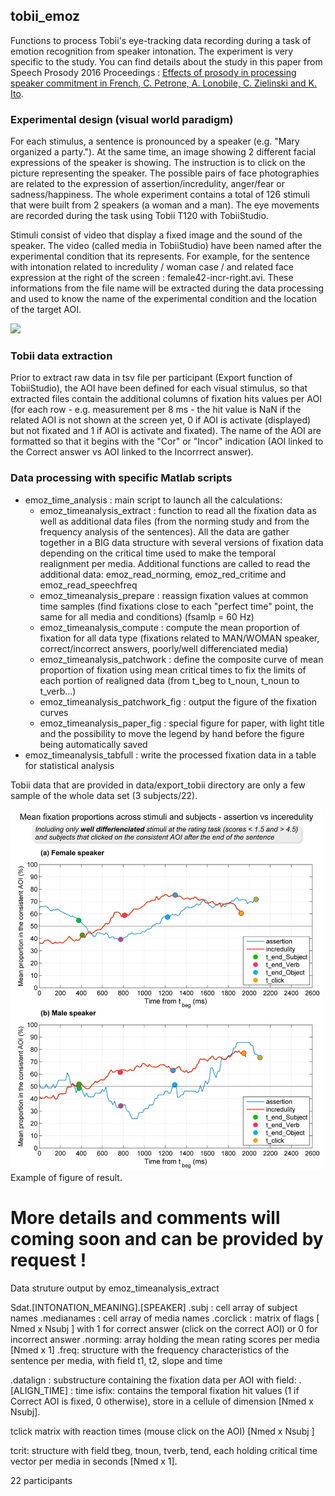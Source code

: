 ## tobii_emoz


Functions to process Tobii's eye-tracking data recording during a task of emotion recognition from speaker intonation. The experiment is very specific to the study. You can find details about the study in this paper from Speech Prosody 2016 Proceedings : [Effects of prosody in processing speaker commitment in French, C. Petrone, A. Lonobile, C. Zielinski and K. Ito](https://sites.google.com/site/sp2016enhancedproceedings/p524a).

### Experimental design (visual world paradigm) 
For each stimulus, a sentence is pronounced by a speaker (e.g. "Mary organized a party."). At the same time, an image showing 2 different facial expressions of the speaker is showing. The instruction is to click on the picture representing the speaker. The possible pairs of face photographies are related to the expression of assertion/incredulity, anger/fear or sadness/happiness. The whole experiment contains a total of 126 stimuli that were built from 2 speakers (a woman and a man). The eye movements are recorded during the task using Tobii T120 with TobiiStudio.


Stimuli consist of video that display a fixed image and the sound of the speaker. The video (called media in TobiiStudio) have been named after the experimental condition that its represents. For example, for the sentence with intonation related to incredulity / woman case / and related face expression at the right of the screen : female42-incr-right.avi. These informations from the file name will be extracted during the data processing and used to know the name of the experimental condition and the location of the target AOI.

<img src="img/emoz_gazeplot_fem13stat_P23.png" width="400"> 

### Tobii data extraction
Prior to extract raw data in tsv file per participant (Export function of TobiiStudio), the AOI have been defined for each visual stimulus, so that extracted files contain the additional columns of fixation hits values per AOI  (for each row - e.g. measurement per 8 ms - the hit value is NaN if the related AOI is not shown at the screen yet, 0 if AOI is activate (displayed) but not fixated and 1 if AOI is activate and fixated).
The name of the AOI are formatted so that it begins with the "Cor" or "Incor" indication (AOI linked to the Correct answer vs AOI linked to the Incorrrect answer).


### Data processing with specific Matlab scripts
  
- emoz_time_analysis : main script to launch all the calculations:
	- emoz_timeanalysis_extract : function to read all the fixation data as well as additional data files (from the norming study and from the frequency analysis of the sentences). All the data are gather together in a BIG data structure with several versions of fixation data depending on the critical time used to make the temporal realignment per media. Additional functions are called to read the additional data: emoz_read_norming, emoz_red_critime and emoz_read_speechfreq
	- emoz_timeanalysis_prepare : reassign fixation values at common time samples (find fixations close to each "perfect time" point, the same for all media and conditions) (fsamlp = 60 Hz)
	- emoz_timeanalysis_compute : compute the mean proportion of fixation for all data type (fixations related to MAN/WOMAN speaker, correct/incorrect answers, poorly/well differenciated media)
	- emoz_timeanalysis_patchwork : define the composite curve of mean proportion of fixation using mean critical times to fix the limits of each portion of realigned data (from t_beg to t_noun, t_noun to t_verb...)
	- emoz_timeanalysis_patchwork_fig : output the figure of the fixation curves
	- emoz_timeanalysis_paper_fig : special figure for paper, with light title and the possibility to move the legend by hand before the figure being automatically saved
- emoz_timeanalysis_tabfull : write the processed fixation data in a table for statistical analysis

Tobii data that are provided in data/export_tobii directory are only a few sample of the whole data set (3 subjects/22).


<img src="img/emoz_prop_assert_incr_goodmed.png" width="500"> 
Example of figure of result.



# More details and comments will coming soon and can be provided by request !

Data struture output by emoz_timeanalysis_extract

Sdat.[INTONATION_MEANING].[SPEAKER]
.subj : cell array of subject names
.medianames : cell array of media names
.corclick : matrix of flags [ Nmed x Nsubj ] with 1 for correct answer (click on the correct AOI) or 0 for incorrect answer
.norming: array holding the mean rating scores per media [Nmed x 1]
.freq: structure with the frequency characteristics of the sentence per media, with field t1, t2, slope and time


.datalign : substructure containing the fixation data per AOI with field:
		.[ALIGN_TIME] : 
time
isfix: contains the temporal fixation hit values (1 if Correct AOI is fixed, 0 otherwise), store in a cellule of dimension [Nmed x Nsubj].

tclick matrix with reaction times (mouse click on the AOI) [Nmed x Nsubj ]

tcrit: structure with field tbeg, tnoun, tverb, tend, each holding critical time vector per media in seconds [Nmed x 1].


22 participants




